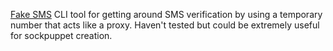 
[Fake SMS](https://www.kitploit.com/2021/03/fake-sms-simple-command-line-tool-using.html)
CLI tool for getting around SMS verification by using a temporary number that acts like a proxy.
Haven't tested but could be extremely useful for sockpuppet creation.
